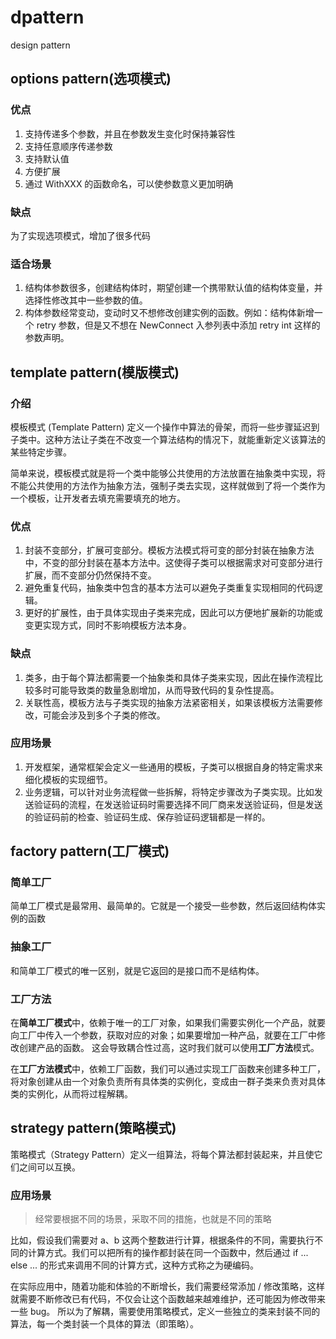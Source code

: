 # dpattern
design pattern

## options pattern(选项模式)
### 优点
1. 支持传递多个参数，并且在参数发生变化时保持兼容性
2. 支持任意顺序传递参数
3. 支持默认值
4. 方便扩展
5. 通过 WithXXX 的函数命名，可以使参数意义更加明确

### 缺点
为了实现选项模式，增加了很多代码

### 适合场景
1. 结构体参数很多，创建结构体时，期望创建一个携带默认值的结构体变量，并选择性修改其中一些参数的值。
2. 构体参数经常变动，变动时又不想修改创建实例的函数。例如：结构体新增一个 retry 参数，但是又不想在 NewConnect 入参列表中添加 retry int 这样的参数声明。

## template pattern(模版模式)
### 介绍
模板模式 (Template Pattern) 定义一个操作中算法的骨架，而将一些步骤延迟到子类中。这种方法让子类在不改变一个算法结构的情况下，就能重新定义该算法的某些特定步骤。

简单来说，模板模式就是将一个类中能够公共使用的方法放置在抽象类中实现，将不能公共使用的方法作为抽象方法，强制子类去实现，这样就做到了将一个类作为一个模板，让开发者去填充需要填充的地方。

### 优点
1. 封装不变部分，扩展可变部分。模板方法模式将可变的部分封装在抽象方法中，不变的部分封装在基本方法中。这使得子类可以根据需求对可变部分进行扩展，而不变部分仍然保持不变。
2. 避免重复代码，抽象类中包含的基本方法可以避免子类重复实现相同的代码逻辑。
3. 更好的扩展性，由于具体实现由子类来完成，因此可以方便地扩展新的功能或变更实现方式，同时不影响模板方法本身。

### 缺点
1. 类多，由于每个算法都需要一个抽象类和具体子类来实现，因此在操作流程比较多时可能导致类的数量急剧增加，从而导致代码的复杂性提高。
2. 关联性高，模板方法与子类实现的抽象方法紧密相关，如果该模板方法需要修改，可能会涉及到多个子类的修改。

### 应用场景
1. 开发框架，通常框架会定义一些通用的模板，子类可以根据自身的特定需求来细化模板的实现细节。
2. 业务逻辑，可以针对业务流程做一些拆解，将特定步骤改为子类实现。比如发送验证码的流程，在发送验证码时需要选择不同厂商来发送验证码，但是发送的验证码前的检查、验证码生成、保存验证码逻辑都是一样的。

## factory pattern(工厂模式)
### 简单工厂
简单工厂模式是最常用、最简单的。它就是一个接受一些参数，然后返回结构体实例的函数

### 抽象工厂
和简单工厂模式的唯一区别，就是它返回的是接口而不是结构体。

### 工厂方法
在**简单工厂模式**中，依赖于唯一的工厂对象，如果我们需要实例化一个产品，就要向工厂中传入一个参数，获取对应的对象；如果要增加一种产品，就要在工厂中修改创建产品的函数。
这会导致耦合性过高，这时我们就可以使用**工厂方法**模式。

在**工厂方法模式**中，依赖工厂函数，我们可以通过实现工厂函数来创建多种工厂，将对象创建从由一个对象负责所有具体类的实例化，变成由一群子类来负责对具体类的实例化，从而将过程解耦。

## strategy pattern(策略模式)
策略模式（Strategy Pattern）定义一组算法，将每个算法都封装起来，并且使它们之间可以互换。

### 应用场景
> 经常要根据不同的场景，采取不同的措施，也就是不同的策略

比如，假设我们需要对 a、b 这两个整数进行计算，根据条件的不同，需要执行不同的计算方式。我们可以把所有的操作都封装在同一个函数中，然后通过 if ... else ... 的形式来调用不同的计算方式，这种方式称之为硬编码。

在实际应用中，随着功能和体验的不断增长，我们需要经常添加 / 修改策略，这样就需要不断修改已有代码，不仅会让这个函数越来越难维护，还可能因为修改带来一些 bug。
所以为了解耦，需要使用策略模式，定义一些独立的类来封装不同的算法，每一个类封装一个具体的算法（即策略）。